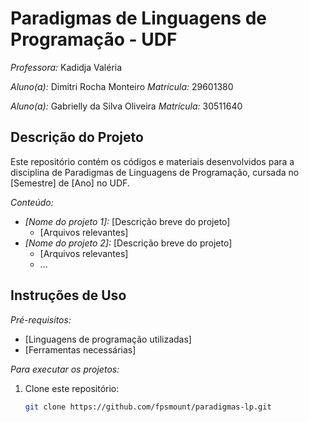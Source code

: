 # Paradigmas de Linguagens de Programação - UDF

*Professora:* Kadidja Valéria

*Aluno(a):* Dimitri Rocha Monteiro
*Matrícula:* 29601380

*Aluno(a):* Gabrielly da Silva Oliveira
*Matrícula:* 30511640

## Descrição do Projeto

Este repositório contém os códigos e materiais desenvolvidos para a disciplina de Paradigmas de Linguagens de Programação, cursada no [Semestre] de [Ano] no UDF. 

*Conteúdo:*

* *[Nome do projeto 1]:* [Descrição breve do projeto]
  * [Arquivos relevantes]
* *[Nome do projeto 2]:* [Descrição breve do projeto]
  * [Arquivos relevantes]
  * ...

## Instruções de Uso

*Pré-requisitos:*
* [Linguagens de programação utilizadas]
* [Ferramentas necessárias]

*Para executar os projetos:*
1. Clone este repositório:
   ```bash
   git clone https://github.com/fpsmount/paradigmas-lp.git
